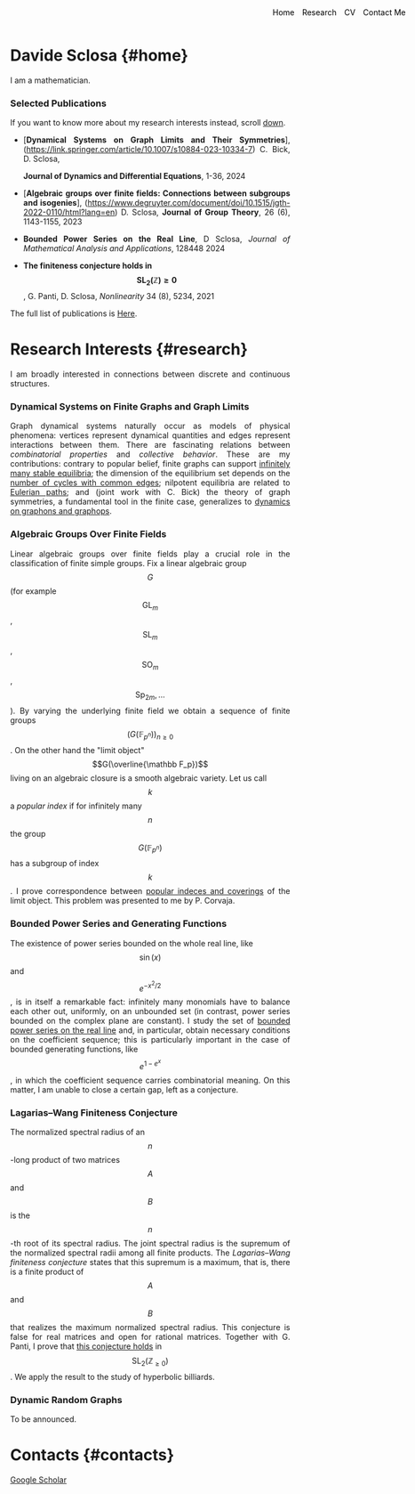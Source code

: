 <style>
.menu {
    position: absolute;
    top: 20px;
    right: 20px;
    list-style-type: none;
    margin: 0;
    padding: 0;
}

.menu li {
    display: inline;
    margin-left: 10px;
}

.menu li:first-child {
    margin-left: 0;
}

p {
    text-align: justify;
}
</style>


<ul class="menu">
    <li><a href="#home" style="text-decoration: none; color: black;">Home</a></li>
    <li><a href="#research" style="text-decoration: none; color: black;">Research</a></li>
    <li><a href="#cv" style="text-decoration: none; color: black;">CV</a></li>
    <li><a href="mailto:davide.sclosa@gmail.com" style="text-decoration: none; color: black;">Contact Me</a></li>
</ul>



# Davide Sclosa {#home}
I am a mathematician.


### Selected Publications
If you want to know more about my research interests instead, scroll [down](#research).

* [__Dynamical Systems on Graph Limits and Their Symmetries__],
	(https://link.springer.com/article/10.1007/s10884-023-10334-7)
	C. Bick, D. Sclosa,

	__Journal of Dynamics and Differential Equations__, 1-36, 2024

* [__Algebraic groups over finite fields: Connections between subgroups and isogenies__],
	(https://www.degruyter.com/document/doi/10.1515/jgth-2022-0110/html?lang=en)
	D. Sclosa,
	__Journal of Group Theory__, 26 (6), 1143-1155, 2023

* __Bounded Power Series on the Real Line__,
	D Sclosa,
	_Journal of Mathematical Analysis and Applications_, 128448		2024

* __The finiteness conjecture holds in $$\mathrm{SL_2}(\mathbb Z){\geq 0}$$__,
	G. Panti, D. Sclosa,
	_Nonlinearity_ 34 (8), 5234, 2021

The full list of publications is [Here](https://scholar.google.com/citations?user=B392PEAAAAAJ).


# Research Interests {#research}
I am broadly interested in connections between discrete and continuous structures.

### Dynamical Systems on Finite Graphs and Graph Limits
Graph dynamical systems naturally occur as models of physical phenomena: vertices represent dynamical quantities and edges represent interactions between them.
There are fascinating relations between *combinatorial properties* and *collective behavior*. These are my contributions: contrary to popular belief, finite graphs can support [infinitely many stable equilibria](https://epubs.siam.org/doi/10.1137/23M155400X); the dimension of the equilibrium set
depends on the [number of cycles with common edges](https://arxiv.org/abs/2308.08311); nilpotent equilibria
are related to [Eulerian paths](https://arxiv.org/pdf/2112.12034); and (joint work with C. Bick) the theory of graph symmetries, a fundamental tool in the finite case, generalizes
to [dynamics on graphons and graphops](https://link.springer.com/article/10.1007/s10884-023-10334-7).

### Algebraic Groups Over Finite Fields
	
Linear algebraic groups over finite fields play a crucial role in the classification of finite simple groups.
Fix a linear algebraic group $$G$$ (for example $$\mathrm{GL}_m$$, $$\mathrm{SL}_m$$, $$\mathrm{SO}_m$$, $$\mathrm{Sp}_{2m}, \ldots$$).
By varying the underlying finite field we obtain a sequence of finite groups $$(G(\mathbb F_{p^n}))_{n\geq 0}$$.
On the other hand the "limit object" $$G(\overline{\mathbb F_p})$$ living on an algebraic closure is a smooth algebraic variety.
Let us call $$k$$ a *popular index* if for infinitely many $$n$$ the group $$G(\mathbb F_{p^n})$$ has a subgroup of index $$k$$.
I prove correspondence between [popular indeces and coverings](https://www.degruyter.com/document/doi/10.1515/jgth-2022-0110/html?lang=en) of the limit object.
This problem was presented to me by P. Corvaja.


### Bounded Power Series and Generating Functions

The existence of power series bounded on the whole real line, like $$\sin(x)$$ and $$e^{-x^2/2}$$,
is in itself a remarkable fact: infinitely many monomials have to balance each other out, uniformly, on an unbounded set
(in contrast, power series bounded on the complex plane are constant).
I study the set of [bounded power series on the real line]((https://www.sciencedirect.com/science/article/pii/S0022247X24003706)) and, in particular,
obtain necessary conditions on the coefficient sequence; this is particularly important in the case of bounded generating functions, like $$e^{1-e^x}$$, in which the coefficient sequence carries combinatorial meaning. On this matter, I am unable to close a certain gap, left as a conjecture.

### Lagarias–Wang Finiteness Conjecture

The normalized spectral radius of an $$n$$-long product of two matrices $$A$$ and $$B$$ is the $$n$$-th root of its spectral radius.
The joint spectral radius is the supremum of the normalized spectral radii among all finite products.
The *Lagarias–Wang finiteness conjecture* states that this supremum is a maximum, that is, there is a finite product of $$A$$ and $$B$$ that realizes
the maximum normalized spectral radius. This conjecture is false for real matrices and open for rational matrices.
Together with G. Panti, I prove that [this conjecture holds](https://iopscience.iop.org/article/10.1088/1361-6544/ac0484/meta) in $$\mathrm{SL}_2(\mathbb Z_{\geq 0})$$.
We apply the result to the study of hyperbolic billiards.

### Dynamic Random Graphs
To be announced.


# Contacts {#contacts}
[Google Scholar](https://scholar.google.com/citations?user=B392PEAAAAAJ)




<script
  src="https://cdn.mathjax.org/mathjax/latest/MathJax.js?config=TeX-AMS-MML_HTMLorMML"
  type="text/javascript">
</script>




